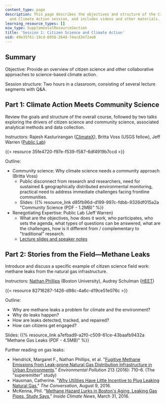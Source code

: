 ```yaml
---
content_type: page
description: This page describes the objectives and structure of the Citizen Science
  and Climate Action session, and includes videos and other materials.
learning_resource_types: []
ocw_type: SupplementalResourceSection
title: 'Session 1: Citizen Science and Climate Action'
uid: 49e35f61-19cd-6058-264d-74acd3e72ae8
---
```


Summary
-------

Objective: Provide an overview of citizen science and other collaborative approaches to science-based climate action.

Session structure: Two hours in a classroom, consisting of several lecture segments with Q&A.

Part 1: Climate Action Meets Community Science
----------------------------------------------

Review the goals and structure of the overall course, followed by two talks exploring the drivers of citizen science and community science, associated analytical methods and data collection.

Instructors: Rajesh Kasturirangan ([ClimateX](https://climatex.mit.edu/)), Britta Voss (USGS fellow), Jeff Warren ([Public Lab](https://publiclab.org/))

{{< resource 35fe4720-f97e-f539-f587-6df4919b7ccd >}}

Outline:

*   Community science: Why climate science needs a community approach (Britta Voss)
    *   Public disconnect from research and researchers, need for sustained & geographically distributed environmental monitoring, practical need to address immediate challenges facing frontline communities.
    *   Slides: {{% resource_link d85fb96d-d199-997c-fdbb-9326df015a2a "Community Science (PDF - 1.2MB)" %}}
*   Renegotiating Expertise: Public Lab (Jeff Warren)
    *   What are the objectives, how does it work, who participates, who sets the agenda, what types of questions can be answered, what are the challenges, how is it different from / complementary to "traditional" research.
    *   [Lecture slides and speaker notes](https://publiclab.org/notes/warren/01-18-2017/renegotiating-expertise-a-talk-at-climatex-mit)

Part 2: Stories from the Field—Methane Leaks
--------------------------------------------

Introduce and discuss a specific example of citizen science field work: methane leaks from the natural gas infrastructure.

Instructors: [Nathan Phillips](https://www.bu.edu/earth/people/faculty/nathan-phillips/) (Boston University), Audrey Schulman ([HEET](https://www.heetma.org/))

{{< resource 82716287-1426-d98c-4a6c-d19ce51e076c >}}

Outline:

*   Why are methane leaks a problem for climate and the environment?
*   Why do leaks happen?
*   How are leaks detected, tracked, and repaired?
*   How can citizens get engaged?

Slides: {{% resource_link a7efbad9-a2f0-c509-61ce-43baafb9432a "Methane Gas Leaks (PDF - 4.5MB)" %}}

Further reading on gas leaks:

*   Hendrick, Margaret F., Nathan Phillips, et al. "[Fugitive Methane Emissions from Leak-prone Natural Gas Distribution Infrastructure in Urban Environments](https://doi.org/10.1016/j.envpol.2016.01.094)." _Environmental Pollution_ 213 (2016): 710–6. (The "superemitter" study)
*   Hausman, Catherine. "[Why Utilities Have Little Incentive to Plug Leaking Natural Gas](https://theconversation.com/why-utilities-have-little-incentive-to-plug-leaking-natural-gas-63092)," _The Conversation_, August 9, 2016.
*   McKenna, Phil. "[Methane Hazard Lurks in Boston's Aging, Leaking Gas Pipes, Study Says](https://insideclimatenews.org/news/30032016/boston-natural-gas-pipelines-leaking-methane-climate-change-explosion)," _Inside Climate News_, March 31, 2016.